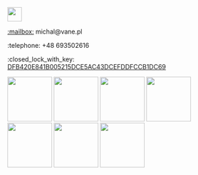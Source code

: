 <p>
  <img src="https://avatars.githubusercontent.com/u/170027?v=4" width="32" height="32">
</p> 
<p><a href="mailto:michal@vane.pl">:mailbox:</a> michal@vane.pl</p>
<p>:telephone: +48 693502616</p>
<p>:closed_lock_with_key: <a href="https://keys.openpgp.org/vks/v1/by-fingerprint/DFB420E841B005215DCE5AC43DCEFDDFCCB1DC69">DFB420E841B005215DCE5AC43DCEFDDFCCB1DC69</a></p>
<p>
  <img src="https://vane.pl/assets/donations/2018/eff-member-badge-2018-2.png" width="100">
  <img src="https://vane.pl/assets/donations/2018/Donor2018_t_small.png" width="100">
  <img src="https://vane.pl/assets/donations/2019/2019-membership-badge-2.png" width="100">
  <img src="https://vane.pl/assets/donations/2019/Donor2019_t_small.png" width="100">
  <img src="https://vane.pl/assets/donations/2020/2020-membership-badge-2.png" width="100">
  <img src="https://vane.pl/assets/donations/2020/Donor2020_t_small.png" width="100">
  <img src="https://vane.pl/assets/donations/2021/2021-member-badge.png" width="100">
</p>
